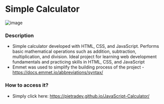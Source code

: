 ﻿# Simple Calculator 
![image](https://github.com/pietradev/JavaScript-Calculator/assets/123756392/58cbe5c4-2f9f-423e-9641-0390d4a52b73)

 ### Description
- Simple calculator developed with HTML, CSS, and JavaScript. Performs basic mathematical operations such as addition, subtraction, multiplication, and division. Ideal project for learning web development fundamentals and practicing skills in HTML, CSS, and JavaScript
- Emmet was used to simplify the building process of the project - https://docs.emmet.io/abbreviations/syntax/

 ### How to access it?
 - Simply click here: https://pietradev.github.io/JavaScript-Calculator/
 
